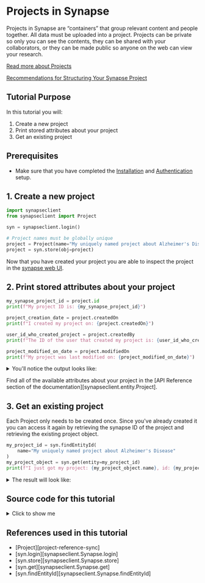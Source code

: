# Projects in Synapse
Projects in Synapse are “containers” that group relevant content and people together. All data must be uploaded into a project. Projects can be private so only you can see the contents, they can be shared with your collaborators, or they can be made public so anyone on the web can view your research.

[Read more about Projects](../../explanations/domain_models_of_synapse.md#projects)


[Recommendations for Structuring Your Synapse Project](../../explanations/structuring_your_project.md)

## Tutorial Purpose
In this tutorial you will:

1. Create a new project
1. Print stored attributes about your project
1. Get an existing project

## Prerequisites
* Make sure that you have completed the
[Installation](../installation.md) and [Authentication](../authentication.md) setup.

## 1. Create a new project

```python
import synapseclient
from synapseclient import Project

syn = synapseclient.login()

# Project names must be globally unique
project = Project(name="My uniquely named project about Alzheimer's Disease")
project = syn.store(obj=project)
```

Now that you have created your project you are able to inspect the project in the [synapse web UI](https://www.synapse.org/#!Profile:v/projects/created_by_me).



## 2. Print stored attributes about your project
```python
my_synapse_project_id = project.id
print(f"My project ID is: {my_synapse_project_id}")

project_creation_date = project.createdOn
print(f"I created my project on: {project.createdOn}")

user_id_who_created_project = project.createdBy
print(f"The ID of the user that created my project is: {user_id_who_created_project}")

project_modified_on_date = project.modifiedOn
print(f"My project was last modified on: {project_modified_on_date}")
```
<details class="example">
  <summary>You'll notice the output looks like:</summary>

```
My project ID is: syn12345678
I created my project on: 2000-01-01T12:00:00.001Z
The ID of the user that created my project is: 1234567
My project was last modified on: 2000-01-01T12:00:00.001Z
```
</details>


Find all of the available attributes about your project in the
[API Reference section of the documentation][synapseclient.entity.Project].


## 3. Get an existing project
Each Project only needs to be created once. Since you've already created it you can
access it again by retrieving the synapse ID of the project and retrieving
the existing project object.
```python
my_project_id = syn.findEntityId(
    name="My uniquely named project about Alzheimer's Disease"
)
my_project_object = syn.get(entity=my_project_id)
print(f"I just got my project: {my_project_object.name}, id: {my_project_id}")
```

<details class="example">
  <summary>The result will look like:</summary>

```
I just got my project: My uniquely named project about Alzheimer's Disease, id: syn12345678
```
</details>

## Source code for this tutorial

<details class="quote">
  <summary>Click to show me</summary>

```python
{!docs/tutorials/python/tutorial_scripts/project.py!}
```
</details>

## References used in this tutorial

- [Project][project-reference-sync]
- [syn.login][synapseclient.Synapse.login]
- [syn.store][synapseclient.Synapse.store]
- [syn.get][synapseclient.Synapse.get]
- [syn.findEntityId][synapseclient.Synapse.findEntityId]
